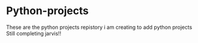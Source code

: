 # Python-projects 
These are the python projects repistory i am creating to add python projects 
Still completing jarvis!!
